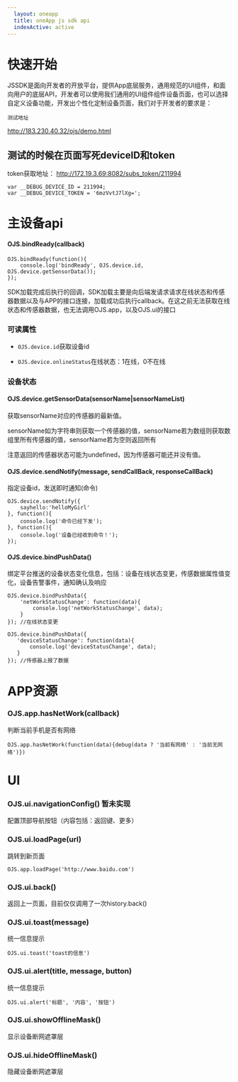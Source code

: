 ```yaml
---
  layout: oneapp
  title: oneApp js sdk api
  indexActive: active
---
```


# 快速开始

JSSDK是面向开发者的开放平台，提供App底层服务，通用规范的UI组件，和面向用户的底层API，开发者可以使用我们通用的UI组件组件设备页面，也可以选择自定义设备功能，开发出个性化定制设备页面，我们对于开发者的要求是：

`测试地址`

<http://183.230.40.32/ojs/demo.html>

## 测试的时候在页面写死deviceID和token

token获取地址： <http://172.19.3.69:8082/subs_token/211994>

    var __DEBUG_DEVICE_ID = 211994;
    var __DEBUG_DEVICE_TOKEN = '6mzVvtJ7lXg=';

# 主设备api

<h4 id="OJSbindReady()">OJS.bindReady(callback)</h4>

    OJS.bindReady(function(){
        console.log('bindReady', OJS.device.id, OJS.device.getSensorData());
    });

SDK加载完成后执行的回调，SDK加载主要是向后端发请求请求在线状态和传感器数据以及与APP的接口连接，加载成功后执行callback。在这之前无法获取在线状态和传感器数据，也无法调用OJS.app，以及OJS.ui的接口


<h3 id="_1">可读属性</h3>

+ `OJS.device.id`获取设备id

+ `OJS.device.onlineStatus`在线状态：1在线，0不在线

<h3 id="_1">设备状态</h3>

<h4 id="OJSdevicegetSensorData">OJS.device.getSensorData(sensorName|sensorNameList)</h4>

获取sensorName对应的传感器的最新值。

sensorName如为字符串则获取一个传感器的值，sensorName若为数组则获取数组里所有传感器的值，sensorName若为空则返回所有

注意返回的传感器状态可能为undefined，因为传感器可能还并没有值。

<h4 id="OJSdevicesendNotify">OJS.device.sendNotify(message, sendCallBack, responseCallBack)</h4>

指定设备id，发送即时通知(命令)

    OJS.device.sendNotify({
        sayhello:'helloMyGirl'
    }, function(){
        console.log('命令已经下发');
    }, function(){
        console.log('设备已经收到命令！');
    });


<h4 id="OJSdevicebindPushData()">OJS.device.bindPushData()</h4>

绑定平台推送的设备状态变化信息，包括：设备在线状态变更，传感数据属性值变化，设备告警事件，通知确认及响应

    OJS.device.bindPushData({
        'netWorkStatusChange': function(data){
            console.log('netWorkStatusChange', data);
        }
    }); //在线状态变更

    OJS.device.bindPushData({
       'deviceStatusChange': function(data){
           console.log('deviceStatusChange', data);
       }
    }); //传感器上报了数据

# APP资源

<h3 id="OJSapphasNetWork">OJS.app.hasNetWork(callback)</h3>

判断当前手机是否有网络

    OJS.app.hasNetWork(function(data){debug(data ? '当前有网络' : '当前无网络')})

# UI

<h3 id="OJSUInavigationConfig">OJS.ui.navigationConfig() 暂未实现</h3>

配置顶部导航按钮（内容包括：返回键、更多）

<h3 id="OJSUIloadPage">OJS.ui.loadPage(url)</h3>

跳转到新页面

    OJS.app.loadPage('http://www.baidu.com')

<h3 id="OJSUIback">OJS.ui.back()</h3>

返回上一页面，目前仅仅调用了一次history.back()

<h3 id="OJSUItoast">OJS.ui.toast(message)</h3>

统一信息提示

    OJS.ui.toast('toast的信息')

<h3 id="OJSUItoast">OJS.ui.alert(title, message, button)</h3>

统一信息提示

    OJS.ui.alert('标题', '内容', '按钮')

<h3 id="OJSUIshowNotOnlineMask">OJS.ui.showOfflineMask()</h3>

显示设备断网遮罩层

<h3 id="OJS.UI.hideNotOnlineMask">OJS.ui.hideOfflineMask()</h3>

隐藏设备断网遮罩层

